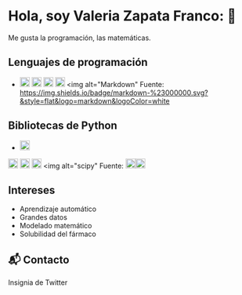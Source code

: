 # Hola, soy Valeria Zapata Franco: 👋

 Me gusta la programación, las matemáticas.

## Lenguajes de programación
- <img alt="Python" src="https://img.shields.io/badge/python%20-%2314354C.svg?&style=flat&logo=python&logoColor=white" height="20"/> <img alt="R" src="https://img.shields.io/badge/R-%23276DC3.svg?&style=flat&logo=r&logoColor=white" height="20"/>  <img alt="HTML5" src="https://img.shields.io/badge/html5%20-%23E34F26.svg?&style=flat&logo=html5&logoColor=white" height="20"/>  <img alt="LaTeX" src="https://img.shields.io/badge/latex%20-%23008080.svg?&style=flat&logo=latex&logoColor=white" height="20" /> <img alt="Markdown" Fuente: https://img.shields.io/badge/markdown-%23000000.svg?&style=flat&logo=markdown&logoColor=white

## Bibliotecas de Python
- <img alt="Jupyter" src="https://img.shields.io/badge/Jupyter%20-%23F37626.svg?&style=flat&logo=Jupyter&logoColor=white" height="20" />
<img alt="NumPy" src="https://img.shields.io/badge/numpy%20-%230095D5.svg?&style=flat&logo=numpy&logoColor=white" height="20"/> <img alt="Pandas" src="https://img.shields.io/badge/pandas%20-%23150458.svg?&style=flat&logo=pandas&logoColor=white" height="20" /> <img alt="SymPy" src="https://img.shields.io/badge/SymPy%20-%23239120.svg?&style=flat&logo=sympy&logoColor=white" height="20" />  <img alt="scipy" Fuente: <img alt="plotly" src="https://img.shields.io/badge/tensorflow%20-%23FF6F00.svg?&style=flat&logo=tensorflow&logoColor=white" height="20" /><img alt="keras" src="https://img.shields.io/badge/keras%20-%23D00000.svg?&style=flat&logo=keras&logoColor=white" height="20" />

## Intereses
- Aprendizaje automático
- Grandes datos
- Modelado matemático
- Solubilidad del fármaco

## 📬 Contacto
Insignia de Twitter

<!--
**erivera23/erivera23** es un repositorio ✨ _especial_ ✨ porque su `README.md` (este archivo) aparece en su perfil de GitHub.

Aquí te dejamos algunas ideas para que puedas empezar:

- 🔭 Actualmente estoy trabajando en...
- 🌱Actualmente estoy aprendiendo...
- 👯 Estoy buscando colaborar en...
- 🤔 Estoy buscando ayuda con...
- 💬 Pregúntame sobre...
- 📫 Cómo llegar a mí: ...
- 😄 Pronombres: ...
- ⚡ Dato curioso: ...
-->
